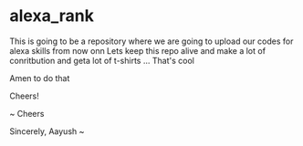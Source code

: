 # alexa_rank

This is going to be a repository where we are going to upload our codes for alexa skills from now onn Lets keep this repo alive and make a lot of conritbution and geta lot of t-shirts ... That's cool

Amen to do that 

Cheers!

~
Cheers 

Sincerely,
Aayush
~
